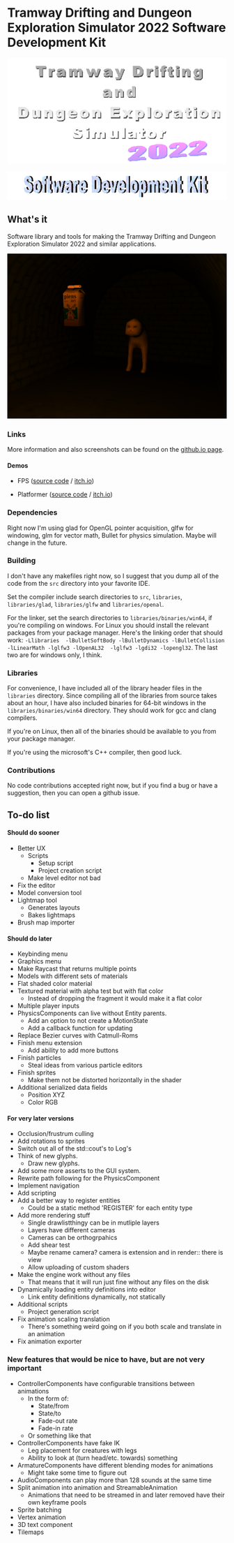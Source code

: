 # Tramway Drifting and Dungeon Exploration Simulator 2022 Software Development Kit

![Tramway Drifting and Dungeon Exploration Simulator 2022 logo](/docs/logo.gif)

![Software Development Kit logo](/docs/devkit.gif)

## What's it

Software library and tools for making the Tramway Drifting and Dungeon Exploration Simulator 2022 and similar applications.

![Software Development Kit logo](/docs/screen11.png)



### Links

More information and also screenshots can be found on the [github.io page](https://racenis.github.io/tram-sdk/). 

#### Demos

- FPS ([source code](https://github.com/racenis/jam-game) / [itch.io](https://racenis.itch.io/dziiviibas-partikula))

- Platformer ([source code](https://github.com/racenis/jam-game-ii) / [itch.io](https://racenis.itch.io/sulas-glaaze))

### Dependencies
Right now I'm using glad for OpenGL pointer acquisition, glfw for windowing, glm for vector math, Bullet for physics simulation. Maybe will change in the future.

### Building
I don't have any makefiles right now, so I suggest that you dump all of the code from the `src` directory into your favorite IDE.

Set the compiler include search directories to `src`, `libraries`, `libraries/glad`, `libraries/glfw` and `libraries/openal`.

For the linker, set the search directories to `libraries/binaries/win64`, if you're compiling on windows. For Linux you should install the relevant packages from your package manager. Here's the linking order that should work: `-Llibraries  -lBulletSoftBody -lBulletDynamics -lBulletCollision -lLinearMath -lglfw3 -lOpenAL32  -lglfw3 -lgdi32 -lopengl32`. The last two are for windows only, I think.

### Libraries
For convenience, I have included all of the library header files in the `libraries` directory. Since compiling all of the libraries from source takes about an hour, I have also included binaries for 64-bit windows in the `libraries/binaries/win64` directory. They should work for gcc and clang compilers.

If you're on Linux, then all of the binaries should be available to you from your package manager.

If you're using the microsoft's C++ compiler, then good luck.

### Contributions
No code contributions accepted right now, but if you find a bug or have a suggestion, then you can open a github issue.

## To-do list

#### Should do sooner

- Better UX
	- Scripts
		- Setup script
		- Project creation script
	- Make level editor not bad
- Fix the editor
- Model conversion tool
- Lightmap tool
	- Generates layouts
	- Bakes lightmaps
- Brush map importer

#### Should do later
- Keybinding menu
- Graphics menu
- Make Raycast that returns multiple points
- Models with different sets of materials
- Flat shaded color material
- Textured material with alpha test but with flat color
	- Instead of dropping the fragment it would make it a flat color
- Multiple player inputs
- PhysicsComponents can live without Entity parents.
	- Add an option to not create a MotionState
	- Add a callback function for updating
- Replace Bezier curves with Catmull-Roms
- Finish menu extension
	- Add ability to add more buttons
- Finish particles
	- Steal ideas from various particle editors
- Finish sprites
	- Make them not be distorted horizontally in the shader
- Additional serialized data fields
	- Position XYZ
	- Color RGB
	
#### For very later versions
- Occlusion/frustrum culling
- Add rotations to sprites
- Switch out all of the std::cout's to Log's
- Think of new glyphs.
	- Draw new glyphs.
- Add some more asserts to the GUI system.
- Rewrite path following for the PhysicsComponent
- Implement navigation
- Add scripting
- Add a better way to register entities
	- Could be a static method 'REGISTER' for each entity type
- Add more rendering stuff
	- Single drawlistthingy can be in mutliple layers
	- Layers have different cameras
	- Cameras can be orthogrpahics
	- Add shear test
	- Maybe rename camera? camera is extension and in render:: there is view
	- Allow uploading of custom shaders
- Make the engine work without any files
	- That means that it will run just fine without any files on the disk
- Dynamically loading entity definitions into editor
	- Link entity definitions dynamically, not statically
- Additional scripts
	- Project generation script
- Fix animation scaling translation
	- There's something weird going on if you both scale and translate in an animation
- Fix animation exporter

### New features that would be nice to have, but are not very important
- ControllerComponents have configurable transitions between animations
	- In the form of:
		- State/from
		- State/to
		- Fade-out rate
		- Fade-in rate
	- Or something like that
- ControllerComponents have fake IK
	- Leg placement for creatures with legs
	- Ability to look at (turn head/etc. towards) something
- ArmatureComponents have different blending modes for animations
	- Might take some time to figure out
- AudioComponents can play more than 128 sounds at the same time
- Split animation into animation and StreamableAnimation
	- Animations that need to be streamed in and later removed have their own keyframe pools
- Sprite batching
- Vertex animation
- 3D text component
- Tilemaps